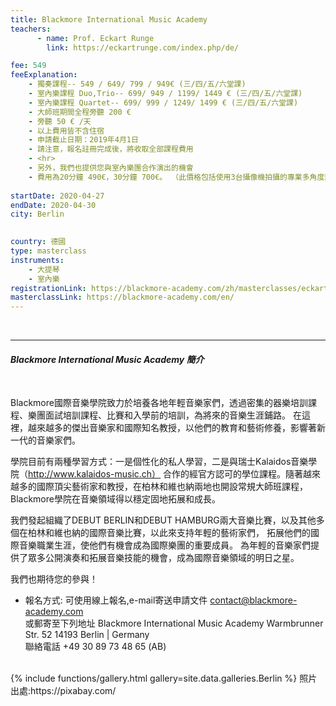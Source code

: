 ```yaml
---
title: Blackmore International Music Academy
teachers:
      - name: Prof. Eckart Runge
        link: https://eckartrunge.com/index.php/de/

fee: 549
feeExplanation: 
    - 獨奏課程-- 549 / 649/ 799 / 949€ (三/四/五/六堂課)
    - 室內樂課程 Duo,Trio-- 699/ 949 / 1199/ 1449 € (三/四/五/六堂課)
    - 室內樂課程 Quartet-- 699/ 999 / 1249/ 1499 € (三/四/五/六堂課)
    - 大師班期間全程旁聽 200 € 
    - 旁聽 50 € /天   
    - 以上費用皆不含住宿
    - 申請截止日期：2019年4月1日
    - 請注意，報名註冊完成後，將收取全部課程費用
    - <hr>
    - 另外，我們也提供您與室內樂團合作演出的機會
    - 費用為20分鐘 490€，30分鐘 700€。 （此價格包括使用3台攝像機拍攝的專業多角度影像)
    
startDate: 2020-04-27
endDate: 2020-04-30
city: Berlin 
      

country: 德國
type: masterclass
instruments:
    - 大提琴
    - 室內樂
registrationLink: https://blackmore-academy.com/zh/masterclasses/eckart-runge
masterclassLink: https://blackmore-academy.com/en/
---
```

<br>
<hr/>




###### __Blackmore International Music Academy 簡介__<br>  
<br>
Blackmore國際音樂學院致力於培養各地年輕音樂家們，透過密集的器樂培訓課程、樂團面試培訓課程、比賽和入學前的培訓，為將來的音樂生涯鋪路。
在這裡，越來越多的傑出音樂家和國際知名教授，以他們的教育和藝術修養，影響著新一代的音樂家們。<br>

學院目前有兩種學習方式：一是個性化的私人學習，二是與瑞士Kalaidos音樂學院（http://www.kalaidos-music.ch）
合作的經官方認可的學位課程。隨著越來越多的國際頂尖藝術家和教授，在柏林和維也納兩地也開設常規大師班課程，
Blackmore學院在音樂領域得以穩定固地拓展和成長。

我們發起組織了DEBUT BERLIN和DEBUT HAMBURG兩大音樂比賽，以及其他多個在柏林和維也納的國際音樂比賽，以此來支持年輕的藝術家們，
拓展他們的國際音樂職業生涯，使他們有機會成為國際樂團的重要成員。
為年輕的音樂家們提供了眾多公開演奏和拓展音樂技能的機會，成為國際音樂領域的明日之星。

我們也期待您的參與！


- 報名方式: 
可使用線上報名,e-mail寄送申請文件 contact@blackmore-academy.com <br>
或郵寄至下列地址
Blackmore International Music Academy
Warmbrunner Str. 52
14193 Berlin | Germany <br>
聯絡電話 +49 30 89 73 48 65 (AB)

<br>
{% include functions/gallery.html gallery=site.data.galleries.Berlin %}
照片出處:https://pixabay.com/